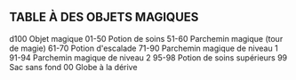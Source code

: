 ## TABLE À DES OBJETS MAGIQUES

d100 Objet magique
01-50 Potion de soins
51-60 Parchemin magique (tour de magie)
61-70 Potion d'escalade
71-90  Parchemin magique de niveau 1
91-94  Parchemin magique de niveau 2
95-98 Potion de soins supérieurs
99 Sac sans fond
00 Globe à la dérive
